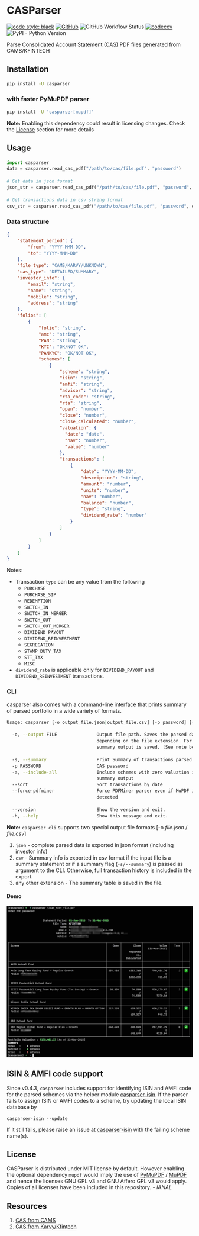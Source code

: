 # CASParser

[![code style: black](https://img.shields.io/badge/code%20style-black-000000.svg)](https://github.com/psf/black)
[![GitHub](https://img.shields.io/github/license/codereverser/casparser)](https://github.com/codereverser/casparser/blob/main/LICENSE)
![GitHub Workflow Status](https://img.shields.io/github/workflow/status/codereverser/casparser/run-tests)
[![codecov](https://codecov.io/gh/codereverser/casparser/branch/main/graph/badge.svg?token=DYZ7TXWRGI)](https://codecov.io/gh/codereverser/casparser)
![PyPI - Python Version](https://img.shields.io/pypi/pyversions/casparser)

Parse Consolidated Account Statement (CAS) PDF files generated from CAMS/KFINTECH


## Installation
```bash
pip install -U casparser
``` 

### with faster PyMuPDF parser
```bash
pip install -U 'casparser[mupdf]'
```

**Note:** Enabling this dependency could result in licensing changes. Check the 
[License](#license) section for more details 
 

## Usage

```python
import casparser
data = casparser.read_cas_pdf("/path/to/cas/file.pdf", "password")

# Get data in json format
json_str = casparser.read_cas_pdf("/path/to/cas/file.pdf", "password", output="json")

# Get transactions data in csv string format
csv_str = casparser.read_cas_pdf("/path/to/cas/file.pdf", "password", output="csv")

```

### Data structure

```json
{
    "statement_period": {
        "from": "YYYY-MMM-DD",
        "to": "YYYY-MMM-DD"
    },
    "file_type": "CAMS/KARVY/UNKNOWN",
    "cas_type": "DETAILED/SUMMARY",
    "investor_info": {
        "email": "string",
        "name": "string",
        "mobile": "string",
        "address": "string"
    },
    "folios": [
        {
            "folio": "string",
            "amc": "string",
            "PAN": "string",
            "KYC": "OK/NOT OK",
            "PANKYC": "OK/NOT OK",
            "schemes": [
                {
                    "scheme": "string",
                    "isin": "string",
                    "amfi": "string",
                    "advisor": "string",
                    "rta_code": "string",
                    "rta": "string",
                    "open": "number",
                    "close": "number",
                    "close_calculated": "number",
                    "valuation": {
                      "date": "date",
                      "nav": "number",
                      "value": "number"
                    },
                    "transactions": [
                        {
                            "date": "YYYY-MM-DD",
                            "description": "string",
                            "amount": "number",
                            "units": "number",
                            "nav": "number",
                            "balance": "number",
                            "type": "string",
                            "dividend_rate": "number"
                        }
                    ]
                }
            ]
        }
    ]
}
```
Notes: 
- Transaction `type` can be any value from the following
  - `PURCHASE`
  - `PURCHASE_SIP`
  - `REDEMPTION`
  - `SWITCH_IN`
  - `SWITCH_IN_MERGER`
  - `SWITCH_OUT`
  - `SWITCH_OUT_MERGER`
  - `DIVIDEND_PAYOUT`
  - `DIVIDEND_REINVESTMENT`
  - `SEGREGATION`
  - `STAMP_DUTY_TAX`
  - `STT_TAX`
  - `MISC`
- `dividend_rate` is applicable only for `DIVIDEND_PAYOUT` and 
  `DIVIDEND_REINVESTMENT` transactions.
  
### CLI

casparser also comes with a command-line interface that prints summary of parsed 
portfolio in a wide variety of formats. 

```bash
Usage: casparser [-o output_file.json|output_file.csv] [-p password] [-s type] [-a] CAS_PDF_FILE

  -o, --output FILE               Output file path. Saves the parsed data as json or csv
                                  depending on the file extension. For other extensions, the
                                  summary output is saved. [See note below]

  -s, --summary                   Print Summary of transactions parsed.
  -p PASSWORD                     CAS password
  -a, --include-all               Include schemes with zero valuation in the
                                  summary output
  --sort                          Sort transactions by date
  --force-pdfminer                Force PDFMiner parser even if MuPDF is
                                  detected

  --version                       Show the version and exit.
  -h, --help                      Show this message and exit.
``` 

**Note:** `casparser cli` supports two special output file formats [-o _file.json_ / _file.csv_]
1. `json` - complete parsed data is exported in json format (including investor info)
2. `csv` - Summary info is exported in csv format if the input file is a summary statement or if 
   a summary flag (`-s/--summary`) is passed as argument to the CLI. Otherwise, full 
   transaction history is included in the export. 
3. any other extension - The summary table is saved in the file. 

#### Demo

![demo](https://raw.githubusercontent.com/codereverser/casparser/main/assets/demo.jpg)

## ISIN & AMFI code support

Since v0.4.3, `casparser` includes support for identifying ISIN and AMFI code for the parsed schemes
via the helper module [casparser-isin](https://github.com/codereverser/casparser-isin/). If the parser
fails to assign ISIN or AMFI codes to a scheme, try updating the local ISIN database by 

```shell
casparser-isin --update
```

If it still fails, please raise an issue at [casparser-isin](https://github.com/codereverser/casparser-isin/issues/new) with the 
failing scheme name(s). 

## License

CASParser is distributed under MIT license by default. However enabling the optional dependency
`mupdf` would imply the use of [PyMuPDF](https://github.com/pymupdf/PyMuPDF) /
[MuPDF](https://mupdf.com/license.html) and hence the licenses GNU GPL v3 and GNU Affero GPL v3 
would apply. Copies of all licenses have been included in this repository. - _IANAL_
 
## Resources
1. [CAS from CAMS](https://new.camsonline.com/Investors/Statements/Consolidated-Account-Statement)
2. [CAS from Karvy/Kfintech](https://mfs.kfintech.com/investor/General/ConsolidatedAccountStatement)


